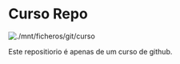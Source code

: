 # Curso Repo

![./mnt/ficheros/git/curso](ESTUDE!)

Este repositiorio é apenas de um curso de github.
